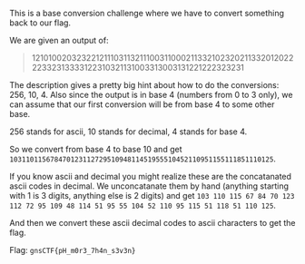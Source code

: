 This is a base conversion challenge where we have to convert something back to our flag.

We are given an output of:

> 12101002032322121110311321110031100021133210232021133201202222332313333122310321131003313003131221222323231

The description gives a pretty big hint about how to do the conversions: 256, 10, 4.
Also since the output is in base 4 (numbers from 0 to 3 only), we can assume that our first conversion will be from base 4 to some other base.

256 stands for ascii, 10 stands for decimal, 4 stands for base 4.

So we convert from base 4 to base 10 and get `10311011567847012311272951094811451955510452110951155111851110125`.

If you know ascii and decimal you might realize these are the concatanated ascii codes in decimal.
We unconcatanate them by hand (anything starting with 1 is 3 digits, anything else is 2 digits) and get `103 110 115 67 84 70 123 112 72 95 109 48 114 51 95 55 104 52 110 95 115 51 118 51 110 125`.

And then we convert these ascii decimal codes to ascii characters to get the flag.

Flag: `gnsCTF{pH_m0r3_7h4n_s3v3n}`
